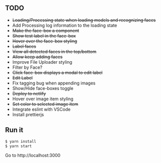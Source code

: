 ## TODO
* ~~Loading/Processing state when loading models and recognizing faces~~
* Add Processing log information to the loading state
* ~~Make the face-box a component~~
* ~~Show test label in the face-box~~
* ~~Hover over the face-box styling~~
* ~~Label faces~~
* ~~View all detected faces in the top/bottom~~
* ~~Allow keep adding faces~~
* Improve File Uploader styling
* Filter by Face?
* ~~Click face-box displays a modal to edit label~~
* ~~Edit Label~~
* Fix tagging bug when appending images
* Show/Hide face-boxes toggle
* ~~Deploy to netlify~~
* Hover over image item styling
* ~~Set color to selected image item~~
* Integrate eslint with VSCode
* Install prettierjs

## Run it

```bash
$ yarn install
$ yarn start
```

Go to http://localhost:3000
